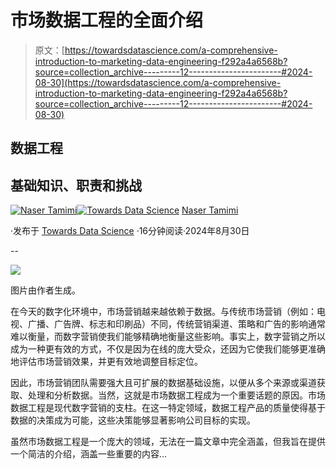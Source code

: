 # 市场数据工程的全面介绍

> 原文：[https://towardsdatascience.com/a-comprehensive-introduction-to-marketing-data-engineering-f292a4a6568b?source=collection_archive---------12-----------------------#2024-08-30](https://towardsdatascience.com/a-comprehensive-introduction-to-marketing-data-engineering-f292a4a6568b?source=collection_archive---------12-----------------------#2024-08-30)

## 数据工程

## 基础知识、职责和挑战

[](https://tamimi-naser.medium.com/?source=post_page---byline--f292a4a6568b--------------------------------)[![Naser Tamimi](../Images/8d43c66ea3c0ef9b49c7d33dbc008c28.png)](https://tamimi-naser.medium.com/?source=post_page---byline--f292a4a6568b--------------------------------)[](https://towardsdatascience.com/?source=post_page---byline--f292a4a6568b--------------------------------)[![Towards Data Science](../Images/a6ff2676ffcc0c7aad8aaf1d79379785.png)](https://towardsdatascience.com/?source=post_page---byline--f292a4a6568b--------------------------------) [Naser Tamimi](https://tamimi-naser.medium.com/?source=post_page---byline--f292a4a6568b--------------------------------)

·发布于 [Towards Data Science](https://towardsdatascience.com/?source=post_page---byline--f292a4a6568b--------------------------------) ·16分钟阅读·2024年8月30日

--

![](../Images/a1a208f2adf808ce9a362e9831854b0b.png)

图片由作者生成。

在今天的数字化环境中，市场营销越来越依赖于数据。与传统市场营销（例如：电视、广播、广告牌、标志和印刷品）不同，传统营销渠道、策略和广告的影响通常难以衡量，而数字营销使我们能够精确地衡量这些影响。事实上，数字营销之所以成为一种更有效的方式，不仅是因为在线的庞大受众，还因为它使我们能够更准确地评估市场营销效果，并更有效地调整目标定位。

因此，市场营销团队需要强大且可扩展的数据基础设施，以便从多个来源或渠道获取、处理和分析数据。当然，这就是市场数据工程成为一个重要话题的原因。市场数据工程是现代数字营销的支柱。在这一特定领域，数据工程产品的质量使得基于数据的决策成为可能，这些决策能够显著影响公司目标的实现。

虽然市场数据工程是一个庞大的领域，无法在一篇文章中完全涵盖，但我旨在提供一个简洁的介绍，涵盖一些重要的内容…
